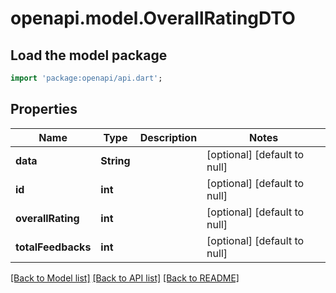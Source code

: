 # openapi.model.OverallRatingDTO

## Load the model package
```dart
import 'package:openapi/api.dart';
```

## Properties
Name | Type | Description | Notes
------------ | ------------- | ------------- | -------------
**data** | **String** |  | [optional] [default to null]
**id** | **int** |  | [optional] [default to null]
**overallRating** | **int** |  | [optional] [default to null]
**totalFeedbacks** | **int** |  | [optional] [default to null]

[[Back to Model list]](../README.md#documentation-for-models) [[Back to API list]](../README.md#documentation-for-api-endpoints) [[Back to README]](../README.md)



